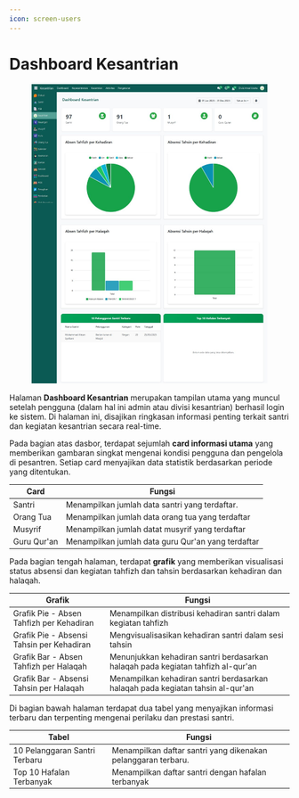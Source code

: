 ```yaml
---
icon: screen-users
---
```


# Dashboard Kesantrian

<figure><img src="../../.gitbook/assets/image (75).png" alt=""><figcaption></figcaption></figure>

Halaman **Dashboard Kesantrian** merupakan tampilan utama yang muncul setelah pengguna (dalam hal ini admin atau divisi kesantrian) berhasil login ke sistem. Di halaman ini, disajikan ringkasan informasi penting terkait santri dan kegiatan kesantrian secara real-time.

Pada bagian atas dasbor, terdapat sejumlah **card informasi utama** yang memberikan gambaran singkat mengenai kondisi pengguna dan pengelola di pesantren. Setiap card menyajikan data statistik berdasarkan periode yang ditentukan.

| Card        | Fungsi                                              |
| ----------- | --------------------------------------------------- |
| Santri      | Menampilkan jumlah data santri yang terdaftar.      |
| Orang Tua   | Menampilkan jumlah data orang tua yang terdaftar    |
| Musyrif     | Menampilkan jumlah datat musyrif yang terdaftar     |
| Guru Qur'an | Menampilkan jumlah data  guru Qur'an yang terdaftar |

Pada bagian tengah halaman, terdapat **grafik** yang memberikan visualisasi status absensi dan kegiatan tahfizh dan tahsin berdasarkan kehadiran dan halaqah.

| Grafik                                    | Fungsi                                                                           |
| ----------------------------------------- | -------------------------------------------------------------------------------- |
| Grafik Pie - Absen Tahfizh per Kehadiran  | Menampilkan distribusi kehadiran santri dalam kegiatan tahfizh                   |
| Grafik Pie - Absensi Tahsin per Kehadiran | Mengvisualisasikan kehadiran santri dalam sesi tahsin                            |
| Grafik Bar - Absen Tahfizh per Halaqah    | Menunjukkan kehadiran santri berdasarkan halaqah pada kegiatan tahfizh al-qur'an |
| Grafik Bar - Absensi Tahsin per Halaqah   | Menampilkan kehadiran santri berdasarkan halaqah pada kegiatan tahsin al-qur'an  |

Di bagian bawah halaman terdapat dua tabel yang menyajikan informasi terbaru dan terpenting mengenai perilaku dan prestasi santri.

| Tabel                         | Fungsi                                                        |
| ----------------------------- | ------------------------------------------------------------- |
| 10 Pelanggaran Santri Terbaru | Menampilkan daftar santri yang dikenakan pelanggaran terbaru. |
| Top 10 Hafalan Terbanyak      | Menampilkan daftar santri dengan hafalan terbanyak            |
